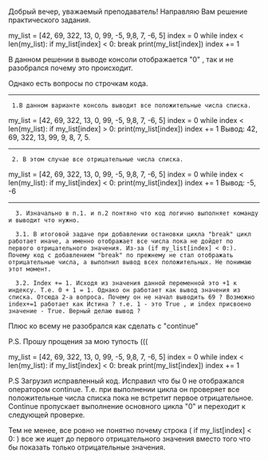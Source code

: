 Добрый вечер, уважаемый преподаватель! Направляю Вам решение практического задания.

my_list = [42, 69, 322, 13, 0, 99, -5, 9,8, 7, -6, 5]
index = 0
while index < len(my_list):
if my_list[index] < 0:
break
print(my_list[index])
index += 1

В данном решении в выводе консоли отображается "0" , так и не разобрался почему это происходит.

Однако есть вопросы по строчкам кода.
_______________________________________________________________________________________________________________________________________________________________________________

     1.В данном варианте консоль выводит все положительные числа списка.
my_list = [42, 69, 322, 13, 0, 99, -5, 9,8, 7, -6, 5]
index = 0
while index < len(my_list):
if my_list[index] > 0:
print(my_list[index])
index += 1
Вывод: 42, 69, 322, 13, 99, 9, 8, 7, 5.
_______________________________________________________________________________________________________________________________________________________________________________

     2. В этом случае все отрицательные числа списка.
my_list = [42, 69, 322, 13, 0, 99, -5, 9,8, 7, -6, 5]
index = 0
while index < len(my_list):
if my_list[index] < 0:
print(my_list[index])
index += 1
Вывод: -5, -6
_______________________________________________________________________________________________________________________________________________________________________________

      3. Изначально в п.1. и п.2 понтяно что код логично выполняет команду и выводит что нужно. 

      3.1. В итоговой задаче при добавлении остановки цикла "break" цикл работает иначе, а именно отображает все числа пока не дойдет по первого отрицательного значения. Из-за (if my_list[index] < 0:). Почему код с добавлением "break" по прежнему не стал отображать отрицательные числа, а выполнил вывод всех положительных. Не понимаю этот момент.

      3.2. Index += 1. Исходя из значения данной переменной это +1 к индексу. Т.е. 0 + 1 = 1. Однако он работает как вывод значения из списка. Отсюда 2-а вопроса. Почему он не начал выводить 69 ? Возможно index+=1 работает как Истина ? т.е. 1 - это True , и index присвоено значение - True. Верный делаю вывод ?

Плюс ко всему не разобрался как сделать с "continue"

P.S. Прошу прощения за мою тупость (((

my_list = [42, 69, 322, 13, 0, 99, -5, 9,8, 7, -6, 5]
index = 0
while index < len(my_list):
if my_list[index] < 0:
break
print(my_list[index])
index += 1

P.S Загрузил исправленный код.
Исправил что бы 0 не отображался оператором continue. Т.е. при выполнении цикла он проверяет все положительные  числа списка пока не встретит первое отрицательное. Continue пропускает выполнение основного цикла "0" и переходит к следующей проверке.

Тем не менее, все ровно не понятно почему строка ( if my_list[index] < 0: ) все же ищет до первого отрицательного значения вместо того что бы показать только отрицательные значения.
